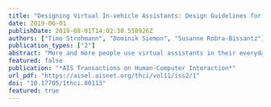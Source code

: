 ```yaml
---
title: "Designing Virtual In-vehicle Assistants: Design Guidelines for Creating a Convincing User Experience"
date: 2019-06-01
publishDate: 2019-08-01T14:02:38.558926Z
authors: ["Timo Strohmann", "Dominik Siemon", "Susanne Robra-Bissantz"]
publication_types: ["2"]
abstract: "More and more people use virtual assistants in their everyday life (e.g., on their mobile phones, in their homes, or in their cars). So-called vehicle assistance systems have evolved over the years and now perform various proactive tasks. However, we still lack concrete guidelines with all the specifics that one needs to consider to build virtual assistants that provide a convincing user experience (especially in vehicles). This research provides guidelines for designing virtual in- vehicle assistants. The developed guidelines offer a clear and structured overview of what designers have to consider while designing virtual in-vehicle assistants for a convincing user experience. Following design science research principles, we designed the guidelines based on the existing literature on the requirements of assistant systems and on the results from interviewing experts. In order to demonstrate the applicability of the guidelines, we developed a virtual reality prototype that considered the design guidelines. In a user experience test with 19 participants, we found that the prototype was easy to use, allowed good interaction, and increased the users’ overall comfort."
featured: false
publication: "*AIS Transactions on Human-Computer Interaction*"
url_pdf: "https://aisel.aisnet.org/thci/vol11/iss2/1"
doi: "10.17705/1thci.00113"
featured: true
---
```

